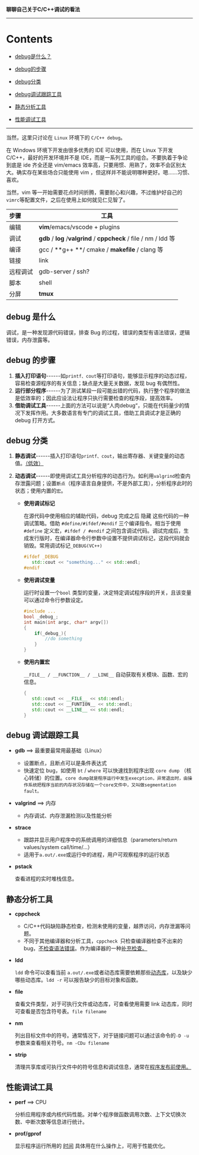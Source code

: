 **聊聊自己关于C/C++调试的看法**

---

Contents
===
- [debug是什么？](#debug-是什么)

- [debug的步骤](#debug-的步骤)

- [debug分类](#debug-分类)

- [debug调试跟踪工具](#debug-调试跟踪工具)

- [静态分析工具](#静态分析工具)

- [性能调试工具](#性能调试工具)

---

当然，这里只讨论在 `Linux`  环境下的 `C/C++ debug`。

在 Windows 环境下开发由很多优秀的 IDE 可以使用，而在 Linux 下开发C/C++，最好的开发环境并不是 IDE，而是一系列工具的组合。不要执着于争论到底是 ide 齐全还是 vim/emacs 效率高，只要用惯、用熟了，效率不会区别太大。确实存在某些场合只能使用 vim ，但这样并不能说明哪种更好。嗯……习惯、喜欢。

当然，vim 等一开始需要花点时间折腾，需要耐心和兴趣，不过维护好自己的`vimrc`等配置文件，之后在使用上如何就见仁见智了。

| 步骤     | 工具                                                         |
| :------- | ------------------------------------------------------------ |
| 编辑     | **vim**/emacs/vscode + plugins                               |
| 调试     | **gdb** / **log** /**valgrind** / **cppcheck** / file / nm / ldd 等 |
| 编译     | gcc / **g++ **/ cmake / **makefile** / clang 等              |
| 链接     | link                                                         |
| 远程调试 | gdb-server / ssh?                                            |
| 脚本     | shell                                                        |
| 分屏     | **tmux**                                                     |

## debug 是什么

调试，是一种发现源代码错误，排查 Bug 的过程，错误的类型有语法错误，逻辑错误，内存泄露等。

## debug 的步骤

1. **插入打印语句**------如` printf、cout `等打印语句，能够显示程序的动态过程，容易检查源程序的有关信息；缺点是大量无关数据，发现 bug 有偶然性。
2. **运行部分程序**------为了测试某段一段可能出错的代码，执行整个程序的做法是低效率的；因此应设法让程序只执行需要检查的程序段，提高效率。
3. **借助调试工具**------上面的方法可以说是“人肉debug“，只能在代码量少的情况下发挥作用。大多数语言有专门的调试工具，借助工具调试才是正确的 debug 打开方式。

## debug 分类

1. **静态调试**------插入打印语句`printf、cout`，输出寄存器、关键变量的动态值。<u>（低效）</u>

2. **动态调试**------即使用调试工具分析程序的动态行为。如利用`valgrind`检查内存泄露问题；设置`断点`（程序语言自身提供，不是外部工具），分析程序此时的状态；使用内置的`宏`。

   * **使用调试标记**

     在源代码中使用相应的辅助代码，debug 完成之后 隐藏 这些代码的一种调试策略。借助 `#define/#ifdef/#endif` 三个编译指令。相当于使用 `#define` 定义宏，`#ifdef / #endif` 之间包含调试代码。调试完成后，生成发行版时，在编译器命令行参数中设置不提供调试标记，这段代码就会销毁。常用调试标记`_DEBUG(VC++)`

     ```c++
     #ifdef _DEBUG
     	std::cout << "something..." << std::endl;
     #endif
     ```

   * **使用调试变量**

     运行时设置一个`bool` 类型的变量，决定特定调试程序段的开关，且该变量可以通过命令行参数设定。

     ```C++
     #include ...
     bool _debug_;
     int main(int argc, char* argv[])
     {
         if(_debug_){
             //do something
         }
     }
     ```

   * **使用内置宏**

     `__FILE__ / __FUNCTION__ / __LINE__` 自动获取有关模块、函数、宏的信息。

     ```C++
     {
     	std::cout << __FILE__ << std::endl;
     	std::cout << __FUNTION__ << std::endl;
     	std::cout << __LINE__ << std::endl;
     }
     ```

## debug 调试跟踪工具

* **gdb** ==> 最重要最常用最基础（Linux）

  * 设置断点，且断点可以是条件表达式
  * 快速定位 bug，如使用 `bt` / `where` 可以快速找到程序出现 `core dump` （核心转储）的位置。`core dump就是程序运行中发生execption，异常退出时，由操作系统把程序当前的内存状况存储在一个core文件中，又叫做segmentation fault。`

* **valgrind** ==> 内存 

  * 内存调试、内存泄漏检测以及性能分析

* **strace**

  * 跟踪并显示用户程序中的系统调用的详细信息（parameters/return values/system call/time/…）
  * 适用于`a.out/.exe`或运行中的进程，用户可观察程序的运行状态

* **pstack**

  查看进程的实时堆栈信息。

## 静态分析工具


  * **cppcheck**


    * C/C++代码缺陷静态检查，检测未使用的变量，越界访问，内存泄漏等问题。
    * 不同于其他编译器和分析工具，`cppcheck `只检查编译器检查不出来的bug，<u>不检查语法错误</u>。作为编译器的一种<u>补充检查。</u>

  * **ldd**

    `ldd` 命令可以查看当前 `a.out/.exe`或者动态库需要依赖那些<u>动态库</u>，以及缺少哪些动态库。`ldd -r` 可以报告缺少的目标对象和函数。

* **file**

  查看文件类型，对于可执行文件或动态库，可查看使用需要 link 动态库，同时可查看是否包含符号表。`file filename`

* **nm**

  列出目标文件中的符号。通常情况下，对于链接问题可以通过该命令的`-D -u`参数来查看相关符号。`nm -CDu filename`

* **strip**

  清理共享库或可执行文件中的符号信息和调试信息，通常在<u>程序发布前使用。</u>

## 性能调试工具

* **perf** ==> CPU

  分析应用程序或内核代码性能。对单个程序做函数调用次数、上下文切换次数、中断次数等信息进行统计。

* **prof/gprof**

  显示程序运行所用的 <u>时间</u> 具体用在什么操作上，可用于性能优化。